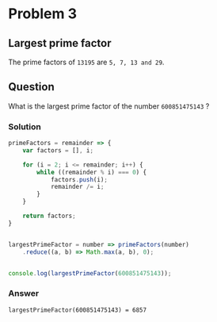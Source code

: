 # Problem 3
## Largest prime factor

The prime factors of `13195` are `5, 7, 13 and 29`.


## Question
What is the largest prime factor of the number `600851475143` ?

### Solution

```javascript
primeFactors = remainder => {
    var factors = [], i;

    for (i = 2; i <= remainder; i++) {
        while ((remainder % i) === 0) {
            factors.push(i);
            remainder /= i;
        }
    }

    return factors;
}


largestPrimeFactor = number => primeFactors(number)
    .reduce((a, b) => Math.max(a, b), 0);


console.log(largestPrimeFactor(600851475143));
```

### Answer
`largestPrimeFactor(600851475143) = 6857`